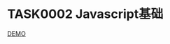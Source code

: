 # TASK0002 Javascript基础
[DEMO](https://github.com/caizirong/ife-2015spring/blob/master/task0002/index.html)
